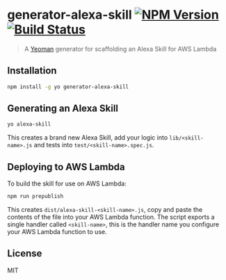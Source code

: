 # generator-alexa-skill [![NPM Version](https://badge.fury.io/js/generator-alexa-skill.svg)](http://badge.fury.io/js/generator-alexa-skill) [![Build Status](https://travis-ci.org/cameronhunter/generator-alexa-skill.svg)](https://travis-ci.org/cameronhunter/generator-alexa-skill)

> A [Yeoman](http://yeoman.io) generator for scaffolding an Alexa Skill for AWS Lambda

## Installation

```bash
npm install -g yo generator-alexa-skill
```

## Generating an Alexa Skill

```bash
yo alexa-skill
```

This creates a brand new Alexa Skill, add your logic into `lib/<skill-name>.js` and tests into `test/<skill-name>.spec.js`.

## Deploying to AWS Lambda

To build the skill for use on AWS Lambda:

```bash
npm run prepublish
```

This creates `dist/alexa-skill-<skill-name>.js`, copy and paste the contents of the file into your AWS Lambda function. The script exports a single handler called `<skill-name>`, this is the handler name you configure your AWS Lambda function to use.

## License

MIT
